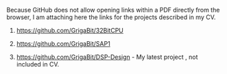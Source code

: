 Because GitHub does not allow opening links within a PDF directly from the browser, I am attaching here the links for the projects described in my CV.

1) https://github.com/GrigaBit/32BitCPU

2) https://github.com/GrigaBit/SAP1

3) https://github.com/GrigaBit/DSP-Design - My latest project , not included in CV.
